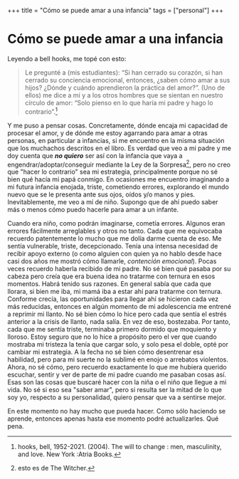 +++
title = "Cómo se puede amar a una infancia"
tags = ["personal"]
+++

# Cómo se puede amar a una infancia


Leyendo a bell hooks, me topé con esto:

> Le pregunté a (mis estudiantes): “Si han cerrado su corazón, si han cerrado su conciencia emocional, 
> entonces, ¿saben cómo amar a sus hijos? ¿Dónde y cuándo aprendieron la práctica del amor?”. 
> (Uno de ellos) me dice a mí y a los otros hombres que se sientan en nuestro círculo de amor: “Solo pienso
> en lo que haría mi padre y hago lo contrario”.[^1]

Y me puso a pensar cosas. Concretamente, dónde encaja mi capacidad de procesar el amor, y de dónde me estoy agarrando para amar a otras personas, en particular a infancias, si me encuentro en la misma situación que los muchachos descritos en el libro. Es verdad que veo a mi padre y me doy cuenta que **_no quiero_** ser así con la infancia que vaya a engendrar/adoptar/conseguir mediante la Ley de la Sorpresa[^2], pero no creo que "hacer lo contrario" sea mi estrategia, principalmente porque no sé bien qué hacía mi papá conmigo. En ocasiones me encuentro imaginando a mi futura infancia enojada, triste, cometiendo errores, explorando el mundo nuevo que se le presenta ante sus ojos, oídos y/o manos y pies. Inevitablemente, me veo a mí de niño. Supongo que de ahí puedo saber más o menos cómo puedo hacerle para amar a un infante.

Cuando era niño, como podrán imaginarse, cometía errores. Algunos eran errores fácilmente arreglables y otros no tanto. Cada que me equivocaba recuerdo patentemente lo mucho que me dolía darme cuenta de eso. Me sentía vulnerable, triste, decepcionado. Tenía una intensa necesidad de recibir apoyo externo (o como alguien con quien ya no hablo desde hace casi dos años me mostró cómo llamarle, _contención emocional_). Pocas veces recuerdo haberla recibido de mi padre. No sé bien qué pasaba por su cabeza pero creía que era buena idea no tratarme con ternura en esos momentos. Habrá tenido sus razones. En general sabía que cada que llorara, si bien me iba, mi mamá iba a estar ahí para tratarme con ternura. Conforme crecía, las oportunidades para llegar ahí se hicieron cada vez más reducidas, entonces en algún momento de mi adolescencia me entrené a reprimir mi llanto. No sé bien cómo lo hice pero cada que sentía el estrés anterior a la crisis de llanto, nada salía. En vez de eso, bostezaba. Por tanto, cada que me sentía triste, terminaba primero dormido que moquiento y lloroso. Estoy seguro que no lo hice a propósito pero el ver que cuando mostraba mi tristeza la tenía que cargar solo, y solo pesa el doble, opté por cambiar mi estrategia. A la fecha no sé bien cómo desentrenar esa habilidad, pero para mi suerte no la sublimé en enojo o arrebatos violentos. Ahora, no sé cómo, pero recuerdo exactamente lo que me hubiera querido escuchar, sentir y ver de parte de mi padre cuando me pasaban cosas así. Esas son las cosas que buscaré hacer con la niña o el niño que llegue a mi vida. No sé si eso sea "saber amar", pero si resulta ser la mitad de lo que soy yo, respecto a su personalidad, quiero pensar que va a sentirse mejor. 

En este momento no hay mucho que pueda hacer. Como sólo haciendo se aprende, entonces apenas hasta ese momento podré actualizarles. Qué pena.

[^1]: hooks, bell, 1952-2021. (2004). The will to change : men, masculinity, and love. New York :Atria Books.
[^2]: esto es de The Witcher.